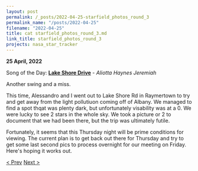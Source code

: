 ```yaml
---
layout: post
permalink: /_posts/2022-04-25-starfield_photos_round_3
permalink_name: "/posts/2022-04-25"
filename: "2022-04-25"
title: cat starfield_photos_round_3.md
link_title: starfield_photos_round_3
projects: nasa_star_tracker
---
```

**25 April, 2022**

Song of the Day: [**Lake Shore Drive**](https://youtu.be/0saZiLV7-7E) - *Aliotta Haynes Jeremiah*

Another swing and a miss.

This time, Alessandro and I went out to Lake Shore Rd in Raymertown to try and get away from the light pollutiuon coming off of Albany. We managed to find a spot thqat was plenty dark, but unfortunately visability was at a 0. We were lucky to see 2 stars in the whole sky. We took a picture or 2 to document that we had been there, but the trip was ultimately futile.

Fortunately, it seems that this Thursday night will be prime conditions for viewing. The current plan is to get back out there for Thursday and try to get some last second pics to process overnight for our meeting on Friday. Here's hoping it works out.

[< Prev](/_posts/2022-04-24-starfield_photos_round_2)    [Next >](/_posts/2022-04-26-me_>_java)
